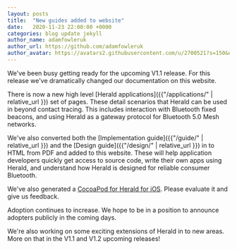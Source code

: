 ```yaml
---
layout: posts
title:  "New guides added to website"
date:   2020-11-23 22:00:00 +0000
categories: blog update jekyll
author_name: adamfowleruk
author_url: https://github.com/adamfowleruk
author_avatar: https://avatars2.githubusercontent.com/u/2700521?s=150&u=7998edeafa7e4a1bf65095b13c8a4fd49c240e84&v=4
---
```


We've been busy getting ready for the upcoming V1.1 release. For this release we've dramatically changed
our documentation on this website.

There is now a new high level [Herald applications]({{"/applications/" | relative_url }}) set of pages. These detail scenarios that Herald can
be used in beyond contact tracing. This includes interaction with Bluetooth fixed beacons, and using Herald as a gateway protocol
for Bluetooth 5.0 Mesh networks.

We've also converted both the [Implementation guide]({{"/guide/" | relative_url }}) and the [Design guide]({{"/design/" | relative_url }}) in to HTML from PDF and 
added to this website. These will help application developers quickly get access to source code,
write their own apps using Herald, and understand how Herald is designed for reliable consumer Bluetooth.

We've also generated a [CocoaPod for Herald for iOS](https://cocoapods.org/pods/Herald). Please evaluate it and give us feedback.

Adoption continues to increase. We hope to be in a position to announce adopters publicly in the coming days.

We're also working on some exciting extensions of Herald in to new areas. More on that in the V1.1 and V1.2 upcoming releases!